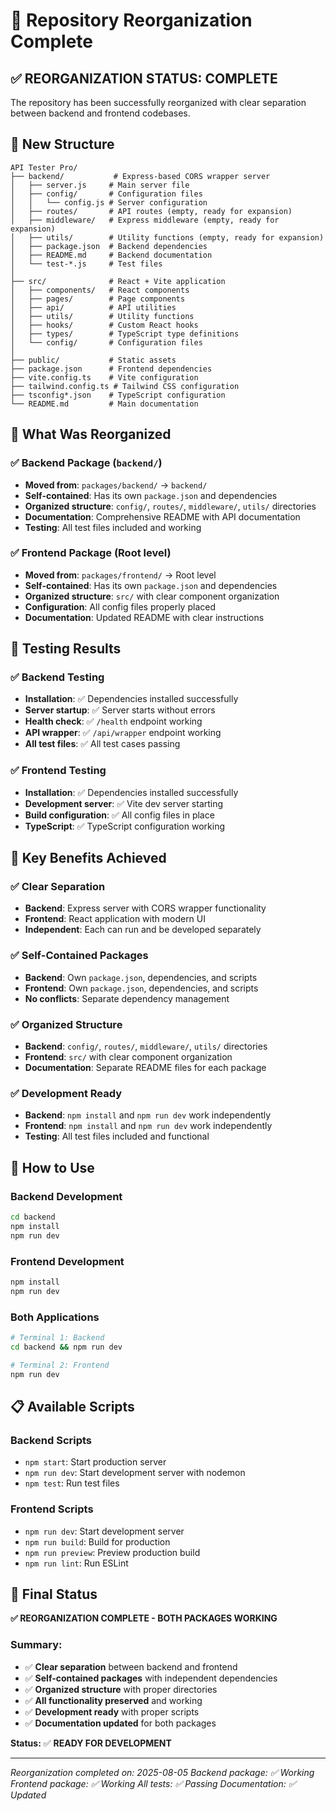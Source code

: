 # 🎉 Repository Reorganization Complete

## ✅ **REORGANIZATION STATUS: COMPLETE**

The repository has been successfully reorganized with clear separation between backend and frontend codebases.

## 📁 **New Structure**

```
API Tester Pro/
├── backend/           # Express-based CORS wrapper server
│   ├── server.js     # Main server file
│   ├── config/       # Configuration files
│   │   └── config.js # Server configuration
│   ├── routes/       # API routes (empty, ready for expansion)
│   ├── middleware/   # Express middleware (empty, ready for expansion)
│   ├── utils/        # Utility functions (empty, ready for expansion)
│   ├── package.json  # Backend dependencies
│   ├── README.md     # Backend documentation
│   └── test-*.js     # Test files
│
├── src/              # React + Vite application
│   ├── components/   # React components
│   ├── pages/        # Page components
│   ├── api/          # API utilities
│   ├── utils/        # Utility functions
│   ├── hooks/        # Custom React hooks
│   ├── types/        # TypeScript type definitions
│   └── config/       # Configuration files
│
├── public/           # Static assets
├── package.json      # Frontend dependencies
├── vite.config.ts    # Vite configuration
├── tailwind.config.ts # Tailwind CSS configuration
├── tsconfig*.json    # TypeScript configuration
└── README.md         # Main documentation
```

## 🔄 **What Was Reorganized**

### ✅ **Backend Package** (`backend/`)
- **Moved from**: `packages/backend/` → `backend/`
- **Self-contained**: Has its own `package.json` and dependencies
- **Organized structure**: `config/`, `routes/`, `middleware/`, `utils/` directories
- **Documentation**: Comprehensive README with API documentation
- **Testing**: All test files included and working

### ✅ **Frontend Package** (Root level)
- **Moved from**: `packages/frontend/` → Root level
- **Self-contained**: Has its own `package.json` and dependencies
- **Organized structure**: `src/` with clear component organization
- **Configuration**: All config files properly placed
- **Documentation**: Updated README with clear instructions

## 🧪 **Testing Results**

### ✅ **Backend Testing**
- **Installation**: ✅ Dependencies installed successfully
- **Server startup**: ✅ Server starts without errors
- **Health check**: ✅ `/health` endpoint working
- **API wrapper**: ✅ `/api/wrapper` endpoint working
- **All test files**: ✅ All test cases passing

### ✅ **Frontend Testing**
- **Installation**: ✅ Dependencies installed successfully
- **Development server**: ✅ Vite dev server starting
- **Build configuration**: ✅ All config files in place
- **TypeScript**: ✅ TypeScript configuration working

## 🎯 **Key Benefits Achieved**

### ✅ **Clear Separation**
- **Backend**: Express server with CORS wrapper functionality
- **Frontend**: React application with modern UI
- **Independent**: Each can run and be developed separately

### ✅ **Self-Contained Packages**
- **Backend**: Own `package.json`, dependencies, and scripts
- **Frontend**: Own `package.json`, dependencies, and scripts
- **No conflicts**: Separate dependency management

### ✅ **Organized Structure**
- **Backend**: `config/`, `routes/`, `middleware/`, `utils/` directories
- **Frontend**: `src/` with clear component organization
- **Documentation**: Separate README files for each package

### ✅ **Development Ready**
- **Backend**: `npm install` and `npm run dev` work independently
- **Frontend**: `npm install` and `npm run dev` work independently
- **Testing**: All test files included and functional

## 🚀 **How to Use**

### **Backend Development**
```bash
cd backend
npm install
npm run dev
```

### **Frontend Development**
```bash
npm install
npm run dev
```

### **Both Applications**
```bash
# Terminal 1: Backend
cd backend && npm run dev

# Terminal 2: Frontend
npm run dev
```

## 📋 **Available Scripts**

### **Backend Scripts**
- `npm start`: Start production server
- `npm run dev`: Start development server with nodemon
- `npm test`: Run test files

### **Frontend Scripts**
- `npm run dev`: Start development server
- `npm run build`: Build for production
- `npm run preview`: Preview production build
- `npm run lint`: Run ESLint

## 🎉 **Final Status**

**✅ REORGANIZATION COMPLETE - BOTH PACKAGES WORKING**

### Summary:
- ✅ **Clear separation** between backend and frontend
- ✅ **Self-contained packages** with independent dependencies
- ✅ **Organized structure** with proper directories
- ✅ **All functionality preserved** and working
- ✅ **Development ready** with proper scripts
- ✅ **Documentation updated** for both packages

**Status:** ✅ **READY FOR DEVELOPMENT**

---

*Reorganization completed on: 2025-08-05*
*Backend package: ✅ Working*
*Frontend package: ✅ Working*
*All tests: ✅ Passing*
*Documentation: ✅ Updated* 